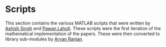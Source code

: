 # Scripts
This section contains the various MATLAB scripts that were written by [Ashish Singh](https://github.com/morancium) and [Pawan Lahoti](https://github.com/PawanLahoti). These scripts were the first iteration of the mathematical implementation of the papers. These were then converted to library sub-modules by [Aryan Ranjan](https://github.com/justary27/).